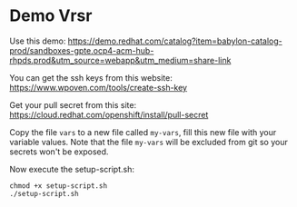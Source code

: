 # Demo Vrsr

Use this demo: https://demo.redhat.com/catalog?item=babylon-catalog-prod/sandboxes-gpte.ocp4-acm-hub-rhpds.prod&utm_source=webapp&utm_medium=share-link

You can get the ssh keys from this website: https://www.wpoven.com/tools/create-ssh-key

Get your pull secret from this site: https://cloud.redhat.com/openshift/install/pull-secret

Copy the file ```vars``` to a new file called ```my-vars```, fill this new file with your variable values. Note that the file ```my-vars``` will be excluded from git so your secrets won't be exposed.

Now execute the setup-script.sh:

```
chmod +x setup-script.sh
./setup-script.sh
```